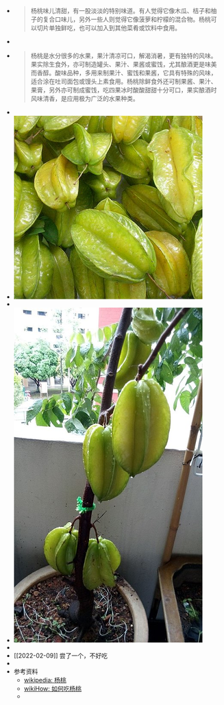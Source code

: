 - > 杨桃味儿清甜，有一股淡淡的特别味道。有人觉得它像木瓜、桔子和柚子的复合口味儿，另外一些人则觉得它像菠萝和柠檬的混合物。杨桃可以切片单独鲜吃，也可以加入到其他菜肴或饮料中食用。
-
- > 杨桃是水分很多的水果，果汁清凉可口，解渴消暑，更有独特的风味。果实除生食外，亦可制造罐头、果汁、果酱或蜜饯，尤其酿酒更是味美而香醇。酸味品种，多用来制果汁、蜜饯和果酱，它具有特殊的风味，适合涂在吐司面包或馒头上素食用。杨桃除鲜食外还可制果酱、果汁、果膏，另外亦可制成蜜饯，吃四果冰时酸酸甜甜十分可口，果实酿酒时风味清香，是应用极为广泛的水果种类。
-
- ![image.png](../assets/image_1644421079692_0.png)
-
- ![image.png](../assets/image_1644421088570_0.png)
-
- [[2022-02-09]] 尝了一个，不好吃
-
- 参考资料
	- [wikipedia: 杨桃](https://zh.wikipedia.org/wiki/%E6%A5%8A%E6%A1%83)
	- [wikiHow: 如何吃杨桃](https://zh.wikihow.com/%E5%90%83%E6%9D%A8%E6%A1%83)
	-